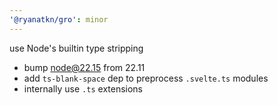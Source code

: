 ```yaml
---
'@ryanatkn/gro': minor
---
```


use Node's builtin type stripping

- bump node@22.15 from 22.11
- add `ts-blank-space` dep to preprocess `.svelte.ts` modules
- internally use `.ts` extensions
